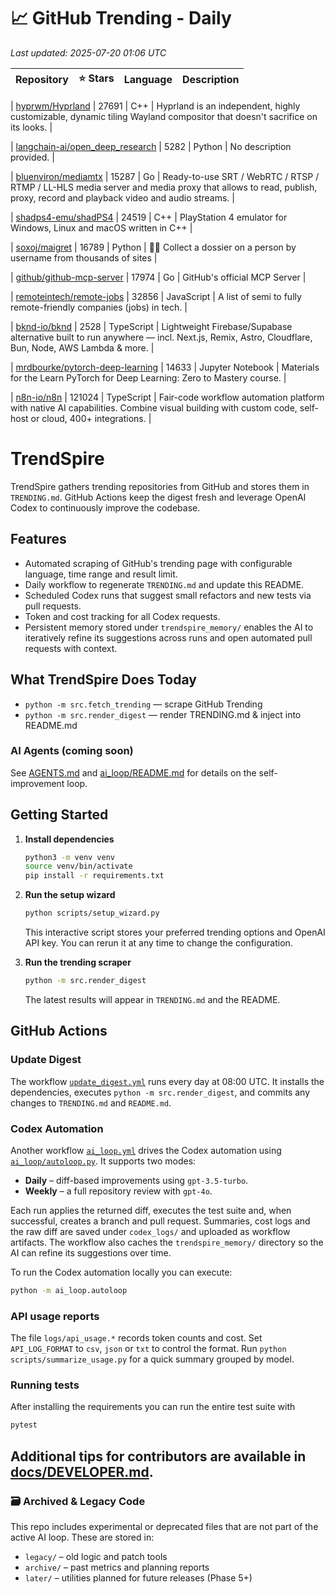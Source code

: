 <!-- TRENDING_START -->
# 📈 GitHub Trending - Daily

_Last updated: 2025-07-20 01:06 UTC_

| Repository | ⭐ Stars | Language | Description |
|------------|--------:|----------|-------------|

| [hyprwm/Hyprland](https://github.com/hyprwm/Hyprland) | 27691 | C++ | Hyprland is an independent, highly customizable, dynamic tiling Wayland compositor that doesn't sacrifice on its looks. |

| [langchain-ai/open_deep_research](https://github.com/langchain-ai/open_deep_research) | 5282 | Python | No description provided. |

| [bluenviron/mediamtx](https://github.com/bluenviron/mediamtx) | 15287 | Go | Ready-to-use SRT / WebRTC / RTSP / RTMP / LL-HLS media server and media proxy that allows to read, publish, proxy, record and playback video and audio streams. |

| [shadps4-emu/shadPS4](https://github.com/shadps4-emu/shadPS4) | 24519 | C++ | PlayStation 4 emulator for Windows, Linux and macOS written in C++ |

| [soxoj/maigret](https://github.com/soxoj/maigret) | 16789 | Python | 🕵️‍♂️ Collect a dossier on a person by username from thousands of sites |

| [github/github-mcp-server](https://github.com/github/github-mcp-server) | 17974 | Go | GitHub's official MCP Server |

| [remoteintech/remote-jobs](https://github.com/remoteintech/remote-jobs) | 32856 | JavaScript | A list of semi to fully remote-friendly companies (jobs) in tech. |

| [bknd-io/bknd](https://github.com/bknd-io/bknd) | 2528 | TypeScript | Lightweight Firebase/Supabase alternative built to run anywhere — incl. Next.js, Remix, Astro, Cloudflare, Bun, Node, AWS Lambda & more. |

| [mrdbourke/pytorch-deep-learning](https://github.com/mrdbourke/pytorch-deep-learning) | 14633 | Jupyter Notebook | Materials for the Learn PyTorch for Deep Learning: Zero to Mastery course. |

| [n8n-io/n8n](https://github.com/n8n-io/n8n) | 121024 | TypeScript | Fair-code workflow automation platform with native AI capabilities. Combine visual building with custom code, self-host or cloud, 400+ integrations. |
<!-- TRENDING_END -->

# TrendSpire

TrendSpire gathers trending repositories from GitHub and stores them in `TRENDING.md`. GitHub Actions keep the digest fresh and leverage OpenAI Codex to continuously improve the codebase.

## Features

- Automated scraping of GitHub's trending page with configurable language, time range and result limit.
- Daily workflow to regenerate `TRENDING.md` and update this README.
- Scheduled Codex runs that suggest small refactors and new tests via pull requests.
- Token and cost tracking for all Codex requests.
- Persistent memory stored under `trendspire_memory/` enables the AI to
  iteratively refine its suggestions across runs and open automated pull
  requests with context.

## What TrendSpire Does Today

- `python -m src.fetch_trending` — scrape GitHub Trending
- `python -m src.render_digest` — render TRENDING.md & inject into README.md

### AI Agents (coming soon)
See [AGENTS.md](./AGENTS.md) and [ai_loop/README.md](./ai_loop/README.md) for details on the self-improvement loop.

## Getting Started

1. **Install dependencies**
   ```bash
   python3 -m venv venv
   source venv/bin/activate
   pip install -r requirements.txt
   ```

2. **Run the setup wizard**
   ```bash
   python scripts/setup_wizard.py
   ```
   This interactive script stores your preferred trending options and OpenAI API key.
   You can rerun it at any time to change the configuration.

3. **Run the trending scraper**
   ```bash
   python -m src.render_digest
   ```
   The latest results will appear in `TRENDING.md` and the README.


## GitHub Actions

### Update Digest

The workflow [`update_digest.yml`](.github/workflows/update_digest.yml) runs every day at 08:00 UTC. It installs the dependencies, executes `python -m src.render_digest`, and commits any changes to `TRENDING.md` and `README.md`.

### Codex Automation

Another workflow [`ai_loop.yml`](.github/workflows/ai_loop.yml) drives the Codex automation using [`ai_loop/autoloop.py`](ai_loop/autoloop.py). It supports two modes:

- **Daily** – diff-based improvements using `gpt-3.5-turbo`.
- **Weekly** – a full repository review with `gpt-4o`.

Each run applies the returned diff, executes the test suite and, when successful, creates a branch and pull request. Summaries, cost logs and the raw diff are saved under `codex_logs/` and uploaded as workflow artifacts. The workflow also caches the `trendspire_memory/` directory so the AI can refine its suggestions over time.

To run the Codex automation locally you can execute:

```bash
python -m ai_loop.autoloop
```

### API usage reports

The file `logs/api_usage.*` records token counts and cost. Set `API_LOG_FORMAT`
to `csv`, `json` or `txt` to control the format. Run `python
scripts/summarize_usage.py` for a quick summary grouped by model.

### Running tests

After installing the requirements you can run the entire test suite with

```bash
pytest
```

Additional tips for contributors are available in
[docs/DEVELOPER.md](docs/DEVELOPER.md).
---

### 🗃 Archived & Legacy Code

This repo includes experimental or deprecated files that are not part of the active AI loop. These are stored in:

- `legacy/` – old logic and patch tools
- `archive/` – past metrics and planning reports
- `later/` – utilities planned for future releases (Phase 5+)
